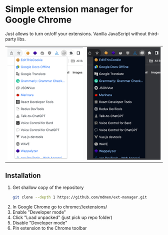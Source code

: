 # Simple extension manager for Google Chrome

Just allows to turn on/off your extensions. Vanilla JavaScript without third-party libs.

<table>
 <tr>
    <td><img src="./images/screenshots/light.webp" alt="Light theme screenshot"/></td>
    <td><img src="./images/screenshots/dark.webp" alt="Dark theme screenshot" /></td>
 </tr>
</table>

## Installation

1. Get shallow copy of the repository
   ```sh
   git clone --depth 1 https://github.com/mdmen/ext-manager.git
   ```
2. In Google Chrome go to chrome://extensions/
3. Enable "Developer mode"
4. Click "Load unpacked" (just pick up repo folder)
5. Disable "Developer mode"
6. Pin extension to the Chrome toolbar
